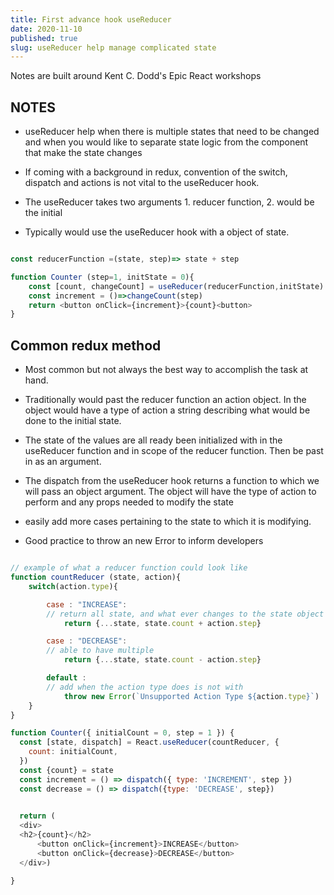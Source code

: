 ```yaml
---
title: First advance hook useReducer
date: 2020-11-10
published: true
slug: useReducer help manage complicated state
---
```

Notes are built around Kent C. Dodd's Epic React workshops

## NOTES

- useReducer help when there is multiple states that need to be changed and when you would like to separate state logic from the component that make the state changes

- If coming with a background in redux, convention of the switch, dispatch and actions is not vital to the useReducer hook.

- The useReducer takes two arguments  1. reducer function, 2. would be the initial

- Typically would use the useReducer hook with a object of state.


```js

const reducerFunction =(state, step)=> state + step

function Counter (step=1, initState = 0){
    const [count, changeCount] = useReducer(reducerFunction,initState)
    const increment = ()=>changeCount(step)
    return <button onClick={increment}>{count}<button>
}

```

## Common redux method

- Most common but not always the best way to accomplish the task at hand.

- Traditionally would past the reducer function an action object. In the object would have a type of action a string describing what would be done to the initial state.

- The state of the values are all ready been initialized with in the useReducer function and in scope of the reducer function. Then be past in as an argument.

- The dispatch from the useReducer hook returns a function to which we will pass an object argument. The object will have the type of action to perform and any props needed to modify the state

- easily add more cases pertaining to the state to which it is modifying. 

- Good practice to throw an new Error to inform developers

```js

// example of what a reducer function could look like
function countReducer (state, action){
    switch(action.type){

        case : "INCREASE": 
        // return all state, and what ever changes to the state object
            return {...state, state.count + action.step}

        case : "DECREASE": 
        // able to have multiple 
            return {...state, state.count - action.step}

        default : 
        // add when the action type does is not with
            throw new Error(`Unsupported Action Type ${action.type}`)
    }
}

function Counter({ initialCount = 0, step = 1 }) {
  const [state, dispatch] = React.useReducer(countReducer, {
    count: initialCount,
  })
  const {count} = state
  const increment = () => dispatch({ type: 'INCREMENT', step })
  const decrease = () => dispatch({type: 'DECREASE', step})
  

  return (
  <div>
  <h2>{count}</h2>
      <button onClick={increment}>INCREASE</button>
      <button onClick={decrease}>DECREASE</button>
  </div>)

}



```
